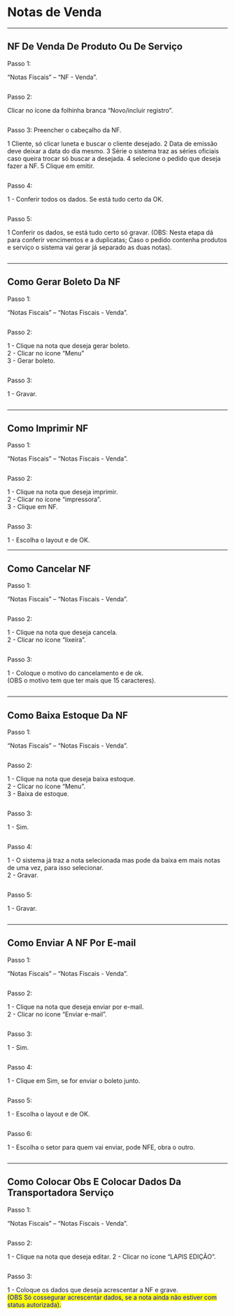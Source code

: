 # Notas de Venda

***

## NF De Venda De Produto Ou De Serviço

Passo 1:

“Notas Fiscais” – “NF - Venda”.

<figure><img src="../../.gitbook/assets/image (9) (1) (1) (1) (1).png" alt=""><figcaption></figcaption></figure>

Passo 2:

Clicar no ícone da folhinha branca “Novo/incluir registro”.

<figure><img src="../../.gitbook/assets/image (1) (1) (1) (1) (1) (1) (1) (1) (1) (1) (1).png" alt=""><figcaption></figcaption></figure>

Passo 3: Preencher o cabeçalho da NF.

1 Cliente, só clicar luneta e buscar o cliente desejado. 2 Data de emissão deve deixar a data do dia mesmo. 3 Série o sistema traz as séries oficiais caso queira trocar só buscar a desejada. 4 selecione o pedido que deseja fazer a NF. 5 Clique em emitir.

<figure><img src="../../.gitbook/assets/image (2) (1) (1) (1) (1) (1) (1) (1) (1) (1) (1).png" alt=""><figcaption></figcaption></figure>

Passo 4:

1 - Conferir todos os dados. Se está tudo certo da OK.

<figure><img src="../../.gitbook/assets/image (3) (1) (1) (1) (1) (1) (1) (1) (1) (1) (1).png" alt=""><figcaption></figcaption></figure>



Passo 5:

1 Conferir os dados, se está tudo certo só gravar. (OBS: Nesta etapa dá para conferir vencimentos e a duplicatas; Caso o pedido contenha produtos e serviço o sistema vai gerar já separado as duas notas).

<figure><img src="../../.gitbook/assets/image (4) (1) (1) (1) (1) (1) (1) (1) (1) (1) (1).png" alt=""><figcaption></figcaption></figure>

***

## Como Gerar Boleto Da NF

Passo 1:

“Notas Fiscais” – “Notas Fiscais - Venda”.

<figure><img src="../../.gitbook/assets/image (5) (1) (1) (1) (1) (1) (1) (1) (1) (1) (1).png" alt=""><figcaption></figcaption></figure>

Passo 2:

1 - Clique na nota que deseja gerar boleto.\
2 - Clicar no ícone “Menu”\
3 - Gerar boleto.

<figure><img src="../../.gitbook/assets/image (6) (1) (1) (1) (1) (1) (1) (1) (1) (1) (1).png" alt=""><figcaption></figcaption></figure>

Passo 3:

1 - Gravar.

<figure><img src="../../.gitbook/assets/image (7) (1) (1) (1) (1) (1) (1) (1) (1) (1) (1).png" alt=""><figcaption></figcaption></figure>

***

## Como Imprimir NF

Passo 1:

“Notas Fiscais” – “Notas Fiscais - Venda”.

<figure><img src="../../.gitbook/assets/image (8) (1) (1) (1) (1) (1) (1) (1) (1) (1) (1).png" alt=""><figcaption></figcaption></figure>

Passo 2:

1 - Clique na nota que deseja imprimir.\
2 - Clicar no ícone “impressora”.\
3 - Clique em NF.

<figure><img src="../../.gitbook/assets/image (9) (1) (1) (1) (1) (1).png" alt=""><figcaption></figcaption></figure>

Passo 3:

1 - Escolha o layout e de OK.

***

## Como Cancelar NF

Passo 1:

“Notas Fiscais” – “Notas Fiscais - Venda”.

<figure><img src="../../.gitbook/assets/image (10) (1) (1) (1).png" alt=""><figcaption></figcaption></figure>

Passo 2:

1 - Clique na nota que deseja cancela.\
2 - Clicar no ícone “lixeira”.

<figure><img src="../../.gitbook/assets/image (11) (1) (1).png" alt=""><figcaption></figcaption></figure>

Passo 3:

1 - Coloque o motivo do cancelamento e de ok.\
(OBS o motivo tem que ter mais que 15 caracteres).

<figure><img src="../../.gitbook/assets/image (12) (1) (1).png" alt=""><figcaption></figcaption></figure>

***

## Como Baixa Estoque Da NF

Passo 1:

“Notas Fiscais” – “Notas Fiscais - Venda”.

<figure><img src="../../.gitbook/assets/image (13) (1) (1).png" alt=""><figcaption></figcaption></figure>

Passo 2:

1 - Clique na nota que deseja baixa estoque.\
2 - Clicar no ícone “Menu”.\
3 - Baixa de estoque.

<figure><img src="../../.gitbook/assets/image (14) (1) (1).png" alt=""><figcaption></figcaption></figure>

Passo 3:

1 - Sim.

<figure><img src="../../.gitbook/assets/image (15) (1) (1).png" alt=""><figcaption></figcaption></figure>

Passo 4:

1 - O sistema já traz a nota selecionada mas pode da baixa em mais notas de uma vez, para isso selecionar.\
2 - Gravar.

<figure><img src="../../.gitbook/assets/image (16) (1) (1).png" alt=""><figcaption></figcaption></figure>

Passo 5:

1 - Gravar.

<figure><img src="../../.gitbook/assets/image (17) (1) (1).png" alt=""><figcaption></figcaption></figure>

***

## Como Enviar A NF Por E-mail

Passo 1:

“Notas Fiscais” – “Notas Fiscais - Venda”.

<figure><img src="../../.gitbook/assets/image (18) (1) (1).png" alt=""><figcaption></figcaption></figure>

Passo 2:

1 - Clique na nota que deseja enviar por e-mail.\
2 - Clicar no ícone “Enviar e-mail”.

<figure><img src="../../.gitbook/assets/image (19) (1) (1).png" alt=""><figcaption></figcaption></figure>

Passo 3:

1 - Sim.

<figure><img src="../../.gitbook/assets/image (20) (1).png" alt=""><figcaption></figcaption></figure>

Passo 4:

1 - Clique em Sim, se for enviar o boleto junto.

<figure><img src="../../.gitbook/assets/image (21) (1).png" alt=""><figcaption></figcaption></figure>

Passo 5:

1 - Escolha o layout e de OK.

<figure><img src="../../.gitbook/assets/image (22) (1).png" alt=""><figcaption></figcaption></figure>

Passo 6:

1 - Escolha o setor para quem vai enviar, pode NFE, obra o outro.

<figure><img src="../../.gitbook/assets/image (23) (1).png" alt=""><figcaption></figcaption></figure>

***

## Como Colocar Obs E Colocar Dados Da Transportadora Serviço

Passo 1:

“Notas Fiscais” – “Notas Fiscais - Venda”.

<figure><img src="../../.gitbook/assets/image (24) (1).png" alt=""><figcaption></figcaption></figure>

Passo 2:

1 - Clique na nota que deseja editar. 2 - Clicar no ícone “LAPIS EDIÇÃO”.

<figure><img src="../../.gitbook/assets/image (25) (1).png" alt=""><figcaption></figcaption></figure>

Passo 3:

1 - Coloque os dados que deseja acrescentar a NF e grave.\
<mark style="color:blue;">(OBS Só cossegurar acrescentar dados, se a nota ainda não estiver com status autorizada).</mark>

<figure><img src="../../.gitbook/assets/image (555).png" alt=""><figcaption></figcaption></figure>
